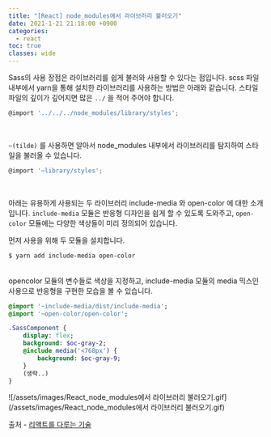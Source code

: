```yaml
---
title: "[React] node_modules에서 라이브러리 불러오기"
date: 2021-1-21 21:18:00 +0900
categories:
  - react
toc: true
classes: wide
---
```


Sass의 사용 장점은 라이브러리를 쉽게 불러와 사용할 수 있다는 점입니다. scss 파일 내부에서 yarn을 통해 설치한 라이브러리를 사용하는 방법은 아래와 같습니다. 스타일 파일의 깊이가 깊어지면 많은 `../` 을 적어 주어야 합니다.

```jsx
@import '../../../node_modules/library/styles';
```

<br>

`~(tilde)` 를 사용하면 알아서 node_modules 내부에서 라이브러리를 탐지하여 스타일을 불러올 수 있습니다.

```jsx
@import '~library/styles';
```

<br>

아래는 유용하게 사용되는 두 라이브러리 include-media 와 open-color 에 대한 소개입니다. `include-media` 모듈은 반응형 디자인을 쉽게 할 수 있도록 도와주고, `open-color` 모듈에는 다양한 색상들이 미리 정의되어 있습니다.

먼저 사용을 위해 두 모듈을 설치합니다.

```bash
$ yarn add include-media open-color
```

<br>
opencolor 모듈의 변수들로 색상을 지정하고, include-media 모듈의 media 믹스인 사용으로 반응형을 구현한 모습을 볼 수 있습니다.

```sass
@import '~include-media/dist/include-media';
@import '~open-color/open-color';

.SassComponent {
    display: flex;
    background: $oc-gray-2;
    @include media('<768px') {
        background: $oc-gray-9;
    }
    (생략..)
}
```

![/assets/images/React_node_modules에서 라이브러리 불러오기.gif](/assets/images/React_node_modules에서 라이브러리 불러오기.gif)

출처 - [리액트를 다루는 기술](http://www.kyobobook.co.kr/product/detailViewKor.laf?ejkGb=KOR&mallGb=KOR&barcode=9791160508796&orderClick=LEa&Kc=)